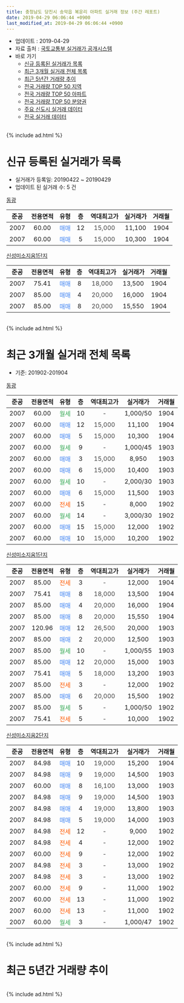 ```yaml
---
title: 충청남도 당진시 송악읍 복운리 아파트 실거래 정보 (주간 레포트)
date: 2019-04-29 06:06:44 +0900
last_modified_at: 2019-04-29 06:06:44 +0900
---
```


* 업데이트 : 2019-04-29
* 자료 출처 : [국토교통부 실거래가 공개시스템](http://rt.molit.go.kr)
* 바로 가기
    * [신규 등록된 실거래가 목록](#신규-등록된-실거래가-목록)
    * [최근 3개월 실거래 전체 목록](#최근-3개월-실거래-전체-목록)
    * [최근 5년간 거래량 추이](#최근-5년간-거래량-추이)
    * [전국 거래량 TOP 50 지역](https://inasie.github.io/apt-trade-info/최근-3개월-전국에서-가장-거래가-많이-발생한-지역)
    * [전국 거래량 TOP 50 아파트](https://inasie.github.io/apt-trade-info/최근-3개월-전국에서-가장-거래가-많이-발생한-아파트)
    * [전국 거래량 TOP 50 분양권](https://inasie.github.io/apt-trade-info/최근-3개월-전국에서-가장-거래가-많이-발생한-분양권)
    * [주요 신도시 실거래 데이터](https://inasie.github.io/apt-trade-info/주요-신도시)
    * [전국 실거래 데이터](https://inasie.github.io/apt-trade-info/전국)
<br>
{% include ad.html %}
<br>

# 신규 등록된 실거래가 목록
* 실거래가 등록일: 20190422 ~ 20190429
* 업데이트 된 실거래 수: 5 건


[동광](https://search.naver.com/search.naver?query=%EC%B6%A9%EC%B2%AD%EB%82%A8%EB%8F%84+%EB%8B%B9%EC%A7%84%EC%8B%9C+%EC%86%A1%EC%95%85%EC%9D%8D+%EB%B3%B5%EC%9A%B4%EB%A6%AC+%EB%8F%99%EA%B4%91)

|준공|전용면적|유형|층|역대최고가|실거래가|거래월|
|:---:|:---:|:---:|:---:|:---:|:---:|:---:|
|2007|60.00|<span style="color:#4285f3">매매</span>|12|<span style="color:#444444">15,000</span>|11,100|1904|
|2007|60.00|<span style="color:#4285f3">매매</span>|5|<span style="color:#444444">15,000</span>|10,300|1904|

[신성미소지움1단지](https://search.naver.com/search.naver?query=%EC%B6%A9%EC%B2%AD%EB%82%A8%EB%8F%84+%EB%8B%B9%EC%A7%84%EC%8B%9C+%EC%86%A1%EC%95%85%EC%9D%8D+%EB%B3%B5%EC%9A%B4%EB%A6%AC+%EC%8B%A0%EC%84%B1%EB%AF%B8%EC%86%8C%EC%A7%80%EC%9B%801%EB%8B%A8%EC%A7%80)

|준공|전용면적|유형|층|역대최고가|실거래가|거래월|
|:---:|:---:|:---:|:---:|:---:|:---:|:---:|
|2007|75.41|<span style="color:#4285f3">매매</span>|8|<span style="color:#444444">18,000</span>|13,500|1904|
|2007|85.00|<span style="color:#4285f3">매매</span>|4|<span style="color:#444444">20,000</span>|16,000|1904|
|2007|85.00|<span style="color:#4285f3">매매</span>|8|<span style="color:#444444">20,000</span>|15,550|1904|


<br>
{% include ad.html %}
<br>

# 최근 3개월 실거래 전체 목록
* 기준: 201902-201904


[동광](https://search.naver.com/search.naver?query=%EC%B6%A9%EC%B2%AD%EB%82%A8%EB%8F%84+%EB%8B%B9%EC%A7%84%EC%8B%9C+%EC%86%A1%EC%95%85%EC%9D%8D+%EB%B3%B5%EC%9A%B4%EB%A6%AC+%EB%8F%99%EA%B4%91)

|준공|전용면적|유형|층|역대최고가|실거래가|거래월|
|:---:|:---:|:---:|:---:|:---:|:---:|:---:|
|2007|60.00|<span style="color:#34a853">월세</span>|10|<span style="color:#444444">-</span>|1,000/50|1904|
|2007|60.00|<span style="color:#4285f3">매매</span>|12|<span style="color:#444444">15,000</span>|11,100|1904|
|2007|60.00|<span style="color:#4285f3">매매</span>|5|<span style="color:#444444">15,000</span>|10,300|1904|
|2007|60.00|<span style="color:#34a853">월세</span>|9|<span style="color:#444444">-</span>|1,000/45|1903|
|2007|60.00|<span style="color:#4285f3">매매</span>|3|<span style="color:#444444">15,000</span>|8,950|1903|
|2007|60.00|<span style="color:#4285f3">매매</span>|6|<span style="color:#444444">15,000</span>|10,400|1903|
|2007|60.00|<span style="color:#34a853">월세</span>|10|<span style="color:#444444">-</span>|2,000/30|1903|
|2007|60.00|<span style="color:#4285f3">매매</span>|6|<span style="color:#444444">15,000</span>|11,500|1903|
|2007|60.00|<span style="color:#ff5a00">전세</span>|15|<span style="color:#444444">-</span>|8,000|1902|
|2007|60.00|<span style="color:#34a853">월세</span>|14|<span style="color:#444444">-</span>|3,000/30|1902|
|2007|60.00|<span style="color:#4285f3">매매</span>|15|<span style="color:#444444">15,000</span>|12,000|1902|
|2007|60.00|<span style="color:#4285f3">매매</span>|10|<span style="color:#444444">15,000</span>|10,200|1902|

[신성미소지움1단지](https://search.naver.com/search.naver?query=%EC%B6%A9%EC%B2%AD%EB%82%A8%EB%8F%84+%EB%8B%B9%EC%A7%84%EC%8B%9C+%EC%86%A1%EC%95%85%EC%9D%8D+%EB%B3%B5%EC%9A%B4%EB%A6%AC+%EC%8B%A0%EC%84%B1%EB%AF%B8%EC%86%8C%EC%A7%80%EC%9B%801%EB%8B%A8%EC%A7%80)

|준공|전용면적|유형|층|역대최고가|실거래가|거래월|
|:---:|:---:|:---:|:---:|:---:|:---:|:---:|
|2007|85.00|<span style="color:#ff5a00">전세</span>|3|<span style="color:#444444">-</span>|12,000|1904|
|2007|75.41|<span style="color:#4285f3">매매</span>|8|<span style="color:#444444">18,000</span>|13,500|1904|
|2007|85.00|<span style="color:#4285f3">매매</span>|4|<span style="color:#444444">20,000</span>|16,000|1904|
|2007|85.00|<span style="color:#4285f3">매매</span>|8|<span style="color:#444444">20,000</span>|15,550|1904|
|2007|120.96|<span style="color:#4285f3">매매</span>|12|<span style="color:#444444">26,500</span>|20,000|1903|
|2007|85.00|<span style="color:#4285f3">매매</span>|2|<span style="color:#444444">20,000</span>|12,500|1903|
|2007|85.00|<span style="color:#34a853">월세</span>|10|<span style="color:#444444">-</span>|1,000/55|1903|
|2007|85.00|<span style="color:#4285f3">매매</span>|12|<span style="color:#444444">20,000</span>|15,000|1903|
|2007|75.41|<span style="color:#4285f3">매매</span>|5|<span style="color:#444444">18,000</span>|13,200|1903|
|2007|85.00|<span style="color:#ff5a00">전세</span>|3|<span style="color:#444444">-</span>|12,000|1902|
|2007|85.00|<span style="color:#4285f3">매매</span>|6|<span style="color:#444444">20,000</span>|15,500|1902|
|2007|85.00|<span style="color:#34a853">월세</span>|5|<span style="color:#444444">-</span>|1,000/50|1902|
|2007|75.41|<span style="color:#ff5a00">전세</span>|5|<span style="color:#444444">-</span>|10,000|1902|

[신성미소지움2단지](https://search.naver.com/search.naver?query=%EC%B6%A9%EC%B2%AD%EB%82%A8%EB%8F%84+%EB%8B%B9%EC%A7%84%EC%8B%9C+%EC%86%A1%EC%95%85%EC%9D%8D+%EB%B3%B5%EC%9A%B4%EB%A6%AC+%EC%8B%A0%EC%84%B1%EB%AF%B8%EC%86%8C%EC%A7%80%EC%9B%802%EB%8B%A8%EC%A7%80)

|준공|전용면적|유형|층|역대최고가|실거래가|거래월|
|:---:|:---:|:---:|:---:|:---:|:---:|:---:|
|2007|84.98|<span style="color:#4285f3">매매</span>|10|<span style="color:#444444">19,000</span>|15,200|1904|
|2007|84.98|<span style="color:#4285f3">매매</span>|9|<span style="color:#444444">19,000</span>|14,500|1903|
|2007|60.00|<span style="color:#4285f3">매매</span>|8|<span style="color:#444444">16,100</span>|13,000|1903|
|2007|84.98|<span style="color:#4285f3">매매</span>|9|<span style="color:#444444">19,000</span>|14,500|1903|
|2007|84.98|<span style="color:#4285f3">매매</span>|4|<span style="color:#444444">19,000</span>|13,800|1903|
|2007|84.98|<span style="color:#4285f3">매매</span>|5|<span style="color:#444444">19,000</span>|14,000|1903|
|2007|84.98|<span style="color:#ff5a00">전세</span>|12|<span style="color:#444444">-</span>|9,000|1902|
|2007|84.98|<span style="color:#ff5a00">전세</span>|4|<span style="color:#444444">-</span>|12,000|1902|
|2007|60.00|<span style="color:#ff5a00">전세</span>|9|<span style="color:#444444">-</span>|12,000|1902|
|2007|84.98|<span style="color:#ff5a00">전세</span>|3|<span style="color:#444444">-</span>|13,000|1902|
|2007|84.98|<span style="color:#ff5a00">전세</span>|3|<span style="color:#444444">-</span>|13,000|1902|
|2007|60.00|<span style="color:#ff5a00">전세</span>|9|<span style="color:#444444">-</span>|11,000|1902|
|2007|60.00|<span style="color:#ff5a00">전세</span>|13|<span style="color:#444444">-</span>|11,000|1902|
|2007|60.00|<span style="color:#ff5a00">전세</span>|13|<span style="color:#444444">-</span>|11,000|1902|
|2007|60.00|<span style="color:#34a853">월세</span>|3|<span style="color:#444444">-</span>|1,000/47|1902|


<br>
{% include ad.html %}
<br>

# 최근 5년간 거래량 추이


<div style="width:100%;">
    <canvas id="deal_progress" height="200"></canvas>
</div>

<script>
new Chart(document.getElementById("deal_progress"), {
    type: 'line',
    data: {
        labels: ['201404','201405','201406','201407','201408','201409','201410','201411','201412','201501','201502','201503','201504','201505','201506','201507','201508','201509','201510','201511','201512','201601','201602','201603','201604','201605','201606','201607','201608','201609','201610','201611','201612','201701','201702','201703','201704','201705','201706','201707','201708','201709','201710','201711','201712','201801','201802','201803','201804','201805','201806','201807','201808','201809','201810','201811','201812','201901','201902','201903','201904'],
        datasets: [{
            label: '매매',
            pointRadius: 1,
            data: [23, 28, 17, 28, 28, 27, 29, 21, 34, 16, 22, 31, 21, 40, 27, 42, 39, 51, 48, 31, 8, 12, 10, 19, 5, 13, 13, 8, 8, 13, 15, 7, 4, 3, 10, 11, 9, 8, 17, 14, 10, 3, 11, 2, 8, 14, 13, 11, 6, 5, 5, 5, 8, 6, 7, 11, 6, 9, 3, 12, 6],
            borderColor: "rgba(255, 201, 14, 1)",
            backgroundColor: "rgba(255, 201, 14, 0.5)",
            fill: false,
            lineTension: 0
        },{
            label: '전월세',
            pointRadius: 1,
            data: [10, 10, 5, 11, 7, 14, 14, 11, 9, 9, 4, 9, 9, 11, 7, 3, 5, 4, 13, 12, 7, 10, 7, 8, 5, 12, 6, 6, 11, 9, 8, 8, 7, 5, 11, 10, 4, 5, 7, 5, 5, 7, 10, 8, 7, 8, 10, 8, 7, 9, 2, 7, 9, 4, 9, 5, 7, 4, 14, 3, 2],
            borderColor: "rgba(0, 141, 185, 1)",
            backgroundColor: "rgba(0, 141, 185, 0.5)",
            fill: false,
            lineTension: 0
        }
        ]
    },
    options: {
        responsive: true,
        title: {
            display: false
        },
        tooltips: {
            mode: 'index',
            intersect: false
        },
        hover: {
            mode: 'nearest',
            intersect: true
        },
        scales: {
            xAxes: [{
                display: true,
                scaleLabel: {
                    display: true,
                    labelString: '년/월'
                }
            }],
            yAxes: [{
                display: true,
                ticks: {
                    suggestedMin: 0,
                },
                scaleLabel: {
                    display: true,
                    labelString: '실거래 수'
                }
            }]
        }
    }
});

</script>


<br>
{% include ad.html %}
<br>

